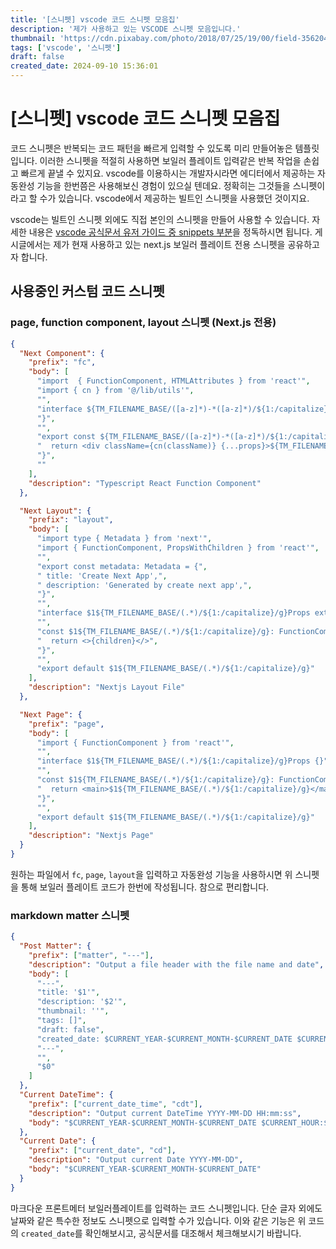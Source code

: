 ```yaml
---
title: '[스니펫] vscode 코드 스니펫 모음집'
description: '제가 사용하고 있는 VSCODE 스니펫 모음입니다.'
thumbnail: 'https://cdn.pixabay.com/photo/2018/07/25/19/00/field-3562040_1280.jpg'
tags: ['vscode', '스니펫']
draft: false
created_date: 2024-09-10 15:36:01
---
```


# [스니펫] vscode 코드 스니펫 모음집

코드 스니펫은 반복되는 코드 패턴을 빠르게 입력할 수 있도록 미리 만들어놓은 템플릿입니다. 이러한 스니펫을 적절히 사용하면 보일러 플레이트 입력같은 반복 작업을 손쉽고 빠르게 끝낼 수 있지요. vscode를 이용하시는 개발자시라면 에디터에서 제공하는 자동완성 기능을 한번쯤은 사용해보신 경험이 있으실 텐데요. 정확히는 그것들을 스니펫이라고 할 수가 있습니다. vscode에서 제공하는 빌트인 스니펫을 사용했던 것이지요.

vscode는 빌트인 스니펫 외에도 직접 본인의 스니펫을 만들어 사용할 수 있습니다. 자세한 내용은 [vscode 공식문서 유저 가이드 중 snippets 부분](https://code.visualstudio.com/docs/editor/userdefinedsnippets)을 정독하시면 됩니다. 게시글에서는 제가 현재 사용하고 있는 next.js 보일러 플레이트 전용 스니펫을 공유하고자 합니다.

## 사용중인 커스텀 코드 스니펫

### page, function component, layout 스니펫 (Next.js 전용)

```json
{
  "Next Component": {
    "prefix": "fc",
    "body": [
      "import  { FunctionComponent, HTMLAttributes } from 'react'",
      "import { cn } from '@/lib/utils'",
      "",
      "interface ${TM_FILENAME_BASE/([a-z]*)-*([a-z]*)/${1:/capitalize}${2:/capitalize}/g}Props extends HTMLAttributes<HTMLDivElement> {",
      "}",
      "",
      "export const ${TM_FILENAME_BASE/([a-z]*)-*([a-z]*)/${1:/capitalize}${2:/capitalize}/g}: FunctionComponent<${TM_FILENAME_BASE/([a-z]*)-*([a-z]*)/${1:/capitalize}${2:/capitalize}/g}Props> = ({className, ...props}): JSX.Element => {",
      "  return <div className={cn(className)} {...props}>${TM_FILENAME_BASE/([a-z]*)-*([a-z]*)/${1:/capitalize}${2:/capitalize}/g}</div>",
      "}",
      ""
    ],
    "description": "Typescript React Function Component"
  },

  "Next Layout": {
    "prefix": "layout",
    "body": [
      "import type { Metadata } from 'next'",
      "import { FunctionComponent, PropsWithChildren } from 'react'",
      "",
      "export const metadata: Metadata = {",
      " title: 'Create Next App',",
      " description: 'Generated by create next app',",
      "}",
      "",
      "interface $1${TM_FILENAME_BASE/(.*)/${1:/capitalize}/g}Props extends PropsWithChildren {}",
      "",
      "const $1${TM_FILENAME_BASE/(.*)/${1:/capitalize}/g}: FunctionComponent<$1${TM_FILENAME_BASE/(.*)/${1:/capitalize}/g}Props> = ({children}) => {",
      "  return <>{children}</>",
      "}",
      "",
      "export default $1${TM_FILENAME_BASE/(.*)/${1:/capitalize}/g}"
    ],
    "description": "Nextjs Layout File"
  },

  "Next Page": {
    "prefix": "page",
    "body": [
      "import { FunctionComponent } from 'react'",
      "",
      "interface $1${TM_FILENAME_BASE/(.*)/${1:/capitalize}/g}Props {}",
      "",
      "const $1${TM_FILENAME_BASE/(.*)/${1:/capitalize}/g}: FunctionComponent<$1${TM_FILENAME_BASE/(.*)/${1:/capitalize}/g}Props> = ({$3}) => {",
      "  return <main>$1${TM_FILENAME_BASE/(.*)/${1:/capitalize}/g}</main>",
      "}",
      "",
      "export default $1${TM_FILENAME_BASE/(.*)/${1:/capitalize}/g}"
    ],
    "description": "Nextjs Page"
  }
}
```

원하는 파일에서 `fc`, `page`, `layout`을 입력하고 자동완성 기능을 사용하시면 위 스니펫을 통해 보일러 플레이트 코드가 한번에 작성됩니다. 참으로 편리합니다.

### markdown matter 스니펫

```json
{
  "Post Matter": {
    "prefix": ["matter", "---"],
    "description": "Output a file header with the file name and date",
    "body": [
      "---",
      "title: '$1'",
      "description: '$2'",
      "thumbnail: ''",
      "tags: []",
      "draft: false",
      "created_date: $CURRENT_YEAR-$CURRENT_MONTH-$CURRENT_DATE $CURRENT_HOUR:$CURRENT_MINUTE:$CURRENT_SECOND",
      "---",
      "",
      "$0"
    ]
  },
  "Current DateTime": {
    "prefix": ["current_date_time", "cdt"],
    "description": "Output current DateTime YYYY-MM-DD HH:mm:ss",
    "body": "$CURRENT_YEAR-$CURRENT_MONTH-$CURRENT_DATE $CURRENT_HOUR:$CURRENT_MINUTE:$CURRENT_SECOND"
  },
  "Current Date": {
    "prefix": ["current_date", "cd"],
    "description": "Output current Date YYYY-MM-DD",
    "body": "$CURRENT_YEAR-$CURRENT_MONTH-$CURRENT_DATE"
  }
}
```

마크다운 프론트메터 보일러플레이트를 입력하는 코드 스니펫입니다. 단순 글자 외에도 날짜와 같은 특수한 정보도 스니펫으로 입력할 수가 있습니다. 이와 같은 기능은 위 코드의 `created_date`를 확인해보시고, 공식문서를 대조해서 체크해보시기 바랍니다.
